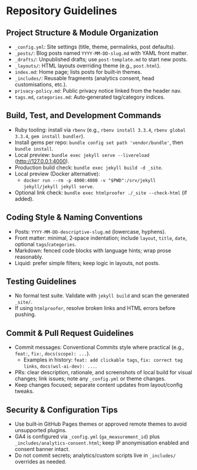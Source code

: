 # Repository Guidelines

## Project Structure & Module Organization
- `_config.yml`: Site settings (title, theme, permalinks, post defaults).
- `_posts/`: Blog posts named `YYYY-MM-DD-slug.md` with YAML front matter.
- `_drafts/`: Unpublished drafts; use `post-template.md` to start new posts.
- `_layouts/`: HTML layouts overriding theme (e.g., `post.html`).
- `index.md`: Home page; lists posts for built‑in themes.
- `_includes/`: Reusable fragments (analytics consent, head customisations, etc.).
- `privacy-policy.md`: Public privacy notice linked from the header nav.
- `tags.md`, `categories.md`: Auto‑generated tag/category indices.

## Build, Test, and Development Commands
- Ruby tooling: install via `rbenv` (e.g., `rbenv install 3.3.4`, `rbenv global 3.3.4`, `gem install bundler`).
- Install gems per repo: `bundle config set path 'vendor/bundle'`, then `bundle install`.
- Local preview: `bundle exec jekyll serve --livereload` (http://127.0.0.1:4000).
- Production build check: `bundle exec jekyll build -d _site`.
- Local preview (Docker alternative):
  - `docker run --rm -p 4000:4000 -v "$PWD":/srv/jekyll jekyll/jekyll jekyll serve`.
- Optional link check: `bundle exec htmlproofer ./_site --check-html` (if added).

## Coding Style & Naming Conventions
- Posts: `YYYY-MM-DD-descriptive-slug.md` (lowercase, hyphens).
- Front matter: minimal, 2‑space indentation; include `layout`, `title`, `date`, optional `tags`/`categories`.
- Markdown: fenced code blocks with language hints; wrap prose reasonably.
- Liquid: prefer simple filters; keep logic in layouts, not posts.

## Testing Guidelines
- No formal test suite. Validate with `jekyll build` and scan the generated `_site/`.
- If using `htmlproofer`, resolve broken links and HTML errors before pushing.

## Commit & Pull Request Guidelines
- Commit messages: Conventional Commits style where practical (e.g., `feat:`, `fix:`, `docs(scope): ...`).
  - Examples in history: `feat: add clickable tags`, `fix: correct tag links`, `docs(wsl-ai-dev): ...`.
- PRs: clear description, rationale, and screenshots of local build for visual changes; link issues; note any `_config.yml` or theme changes.
- Keep changes focused; separate content updates from layout/config tweaks.

## Security & Configuration Tips
- Use built‑in GitHub Pages themes or approved remote themes to avoid unsupported plugins.
- GA4 is configured via `_config.yml` (`ga_measurement_id`) plus `_includes/analytics-consent.html`; keep IP anonymisation enabled and consent banner intact.
- Do not commit secrets; analytics/custom scripts live in `_includes/` overrides as needed.

 
